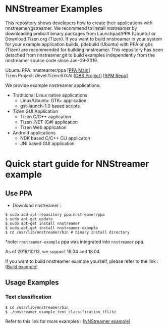 # NNStreamer Examples

This repository shows developers how to create their applications with nnstreamer/gstreamer. We recommend to install nnstreamer by downloading prebuilt binary packages from Launchpad/PPA (Ubuntu) or Download.Tizen.org (Tizen). If you want to build nnstreamer in your system for your example application builds, pdebuild (Ubuntu) with PPA or gbs (Tizen) are recommended for building nnstreamer. This repository has been detached from nnstreamer.git to build examples independently from the nnstreamer source code since Jan-09-2019.

Ubuntu PPA: nnstreamer/ppa [[PPA Main](https://launchpad.net/~nnstreamer/+archive/ubuntu/ppa)]<br />
Tizen Project: devel:Tizen:6.0:AI [[OBS Project](https://build.tizen.org/project/show/devel:Tizen:6.0:AI)] [[RPM Repo](http://download.tizen.org/live/devel%3A/Tizen%3A/6.0%3A/AI/Tizen_Unified_standard/)]


We provide example nnstreamer applications:

- Traditional Linux native applications
   - Linux/Ubuntu: GTK+ application
   - gst-launch-1.0 based scripts
- Tizen GUI Application
   - Tizen C/C++ application
   - Tizen .NET (C#) application
   - Tizen Web application
- Android applications
   - NDK based C/C++ CLI applicaton
   - JNI based GUI application


# Quick start guide for NNStreamer example

## Use PPA
* Download nnstreamer :
```
$ sudo add-apt-repository ppa:nnstreamer/ppa
$ sudo apt-get update
$ sudo apt-get install nnstreamer
$ sudo apt-get install nnstreamer-example
$ cd /usr/lib/nnstreamer/bin # binary install directory
```

 *note: `nnstreamer-example` ppa was integrated into `nnstreamer` ppa.
 
As of 2018/10/13, we support 16.04 and 18.04

If you want to build nnstreamer example yourself, please refer to the link : [[Build example](https://github.com/nnstreamer/nnstreamer/wiki/usage-examples-screenshots#build-examples-ubuntu-1604)]

## Usage Examples
### Text classification
```
$ cd /usr/lib/nnstreamer/bin
$ ./nnstreamer_example_text_classification_tflite
```

Refer to this link for more examples : [[NNStreamer example](https://github.com/nnstreamer/nnstreamer/wiki/usage-examples-screenshots#usage-examples)]
